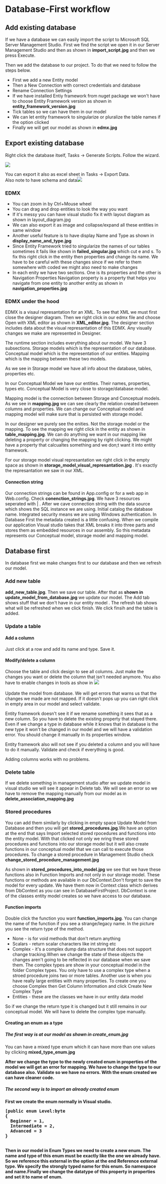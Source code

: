 
<h1>Database-First workflow</h1>

<h2>Add existing database</h2>

<p>If we have a database we can easily import the script to Microsoft SQL Server Management Studio. First we find the script we open it in our Server Management Studio and then as shown in <strong>import_script.jpg</strong> and then we press Execute.</p>

<p>Then we add the database to our project. To do that we need to follow the steps below.</p>

<ul>
  <li>First we add a new Entity model</li>
  <li>Then a New Connection with correct credentials and database</li>
  <li>Rename Connection Settings</li>
  <li>If we have installed Entiy framework from nuget package we won't have to choose Entity Framework version as shown in <strong>entity_framework_version.jpg</strong></li>
  <li>Tick tables so we can have them in our model</li>
  <li>We can let entity framework to singularize or pluralize the table names if the option clicked</li>
  <li>Finally we will get our model as shown in <strong>edmx.jpg</strong></li>

</ul>

<h2>Export existing database</h2>

<p>Right click the database itself, Tasks -> Generate Scripts. Follow the wizard.</p>
<img src="exporting_database.jpg">
<p>You can export it also as excel sheet in Tasks -> Export Data. <br>
Also note to have schema and data<img src="exporting_database_full.jpg">
</p>

<h3>EDMX</h3>

<ul>
  <li>You can zoom in by Ctrl+Mouse wheel</li>
  <li>You can drag and drop entities to look the way you want</li>
  <li>If it's messy you can have visual studio fix it with layout diagram as shown in layout_diagram.jpg</li>
  <li>We can also export it as image and collapse/expand all these entities in same window</li>
  <li>Another useful feature is to have display Name and Type as shown in <strong>display_name_and_type.jpg</strong></li>
  <li>Since Entity Framework tried to singularize the  names of our tables sometimes it fails like shown in  <strong>failed_singular.jpg</strong> which cut e and s. To fix this right click in the entity then properties and change its name. We have to be careful with these changes since if we refer to them somewhere with coded we might also need to make changes </li>
  <li>In each enity we have two sections. One is its properties and the other is Navigation Properties Navigation property is a property that helps you navigate from one entity to another entity as shown in <strong>navigation_properties.jpg</strong></li>
</ul>


<h3>EDMX under the hood</h3>

<p>EDMX is a visaul represantation for an XML. To see that XML we must first close the designer diagram. Then we right click in our edmx file and choose Open with XML editor as shown in <strong>XML_editor.jpg</strong>. The designer section includes data about the visual represantation of this EDMX. Any visually changes we make are represented in Designer. </p>

<p>The runtime section includes everything about our model.
We have 3 subsections. Storage models which is the representation of our database. Conceptual model which is the representation of our entities. Mapping which is the mapping between these two models.
</p>

<p>As we see in Storage model we have all info about the database, tables, properties etc.</p>

<p>In our Conceptual Model we have our entities. Their names, properties, types etc. Conceptual Model is very close to storage/database model.</p>

<p>Mapping model is the connection between Storage and Conceptual models. As we see in <strong>mapping.jpg</strong> we can see clearly the relation created between columns and properties. We can change our Conceptual model and mapping model will make sure that is persisted with storage model.</p>

<p>In our designer we purely see the enities. Not the storage model or the mapping. To see the mapping we right click in the entity as shown in <strong>table_mapping.jpg</strong>. We can do anything we want in our mapping like deleting a property or changing the mapping by right clicking. We might have a property that calcualtes something and we don;t want it into entity framework.</p>

<p>For our storage model visual represantation we right click in the empty space as shown in <strong>storage_model_visual_represantation.jpg </strong>. It's exactly the represantation we saw in our XML.</p>


<h4>Connection string</h4>

<p>Our connection strings can be found in App.config or for a web app in Web.config. Check <strong>conenction_strings.jpg</strong>. We have 3 resources seperated with | . After we cave connection string with the data source which shows the SQL instance we are using. Initial catalog the database name. Integrated security means we are using Windows authentication. In Database First the metadata created is a little confusing. When we compile our application Visual studio takes that XML breaks it into three parts and stores them as embedded resources in our assembly. So this metadata represents our Conceptual model, storage model and mapping model.</p>


<h2>Database first</h2>

<p>In database first we make changes first to our database and then we refresh our model.</p>

<h3>Add new table</h3>

<p><strong>add_new_table.jpg</strong>. Then we save our table. After that as <strong>shown in update_model_from_database.jpg</strong> we update our model. The Add tab shows stuff that we don't have in our entity model . The refresh tab shows what will be refreshed when we click finish. We click finsih and the table is added.</p>

<h3>Update a table</h3>

<h4>Add a column</h4>

<p>Just click at a row and add its name and type. Save it. </p>

<h4>Modify/delete a column</h4>

<p>Choose the table and click design to see all columns. Just make the changes you want or delete the column that isn't needed anymore. You also have to enable changes in tools as show in <img src="enable_changes_to_tables.jpg"><br><br> Update the model from database. We will get errors that warns us that the changes we made are not mapped. If it doesn't pops up you can right click in empty area in our model and select validate. </p>

<p>Entity framework doesn't see it if we rename something it sees that as a new column. So you have to delete the existing property that stayed there. Even if we change a type in database while it knows that in database is the new type it won't be changed in our model and we will have a validation error. You should change it manually in its properties window.</p>

<p>Entity framework also will not see if you deleted a column and you will have to do it manually. Validate and check if everything is good.</p>

<p>Adding columns works with no problems.</p>

<h3>Delete table</h3>

<p>If we delete something in management studio after we update model in visual studio we will see it appear in Delete tab. We will see an error so we have to remove the mapping manually from our model as in <strong>delete_association_mapping.jpg</strong> </p>

<h3>Stored procedures</h3>

<p>You can add them similarly by clicking in empty space Update Model from Database and then you will get <strong>stored_procedures.jpg</strong>.We have an option at the end that says Import selected stored rpocedures and functions into the entity model. With that clicked not only we nring these stored procedures and functions into our storage model but it will also create functions in our conceptual model that we can call to execute those procedures. To change a stored procedure in Management Studio check <strong>change_stored_procedure_management.jpg</strong></p>

<p>As shown in <strong>stored_procedures_into_model.jpg</strong> we see that we have these functions also in Function Imports and not only in our storage model. These functions or methods are available in our DbContext.Don't forget to save the model for every update. We have them now in Context class which derives from DbContext as you can see in DatabaseFirstProject. DbContext is one of the classes entity model creates so we have access to our database.</p>

<h4>Function imports</h4>

<p>Double click the function you want <strong>function_imports.jpg</strong>. You can change the name of the function if you see a strange/legacy name. In the picture you see the return type of the method.</p>

<ul>
<li>None - is for void methods that don't return anything</li>
<li>Scalars - return scalar characters like int string etc</li>
<li>Complex - it's a complex dump data structure that does not support change tracking.When we change the state of these objects the changes aren't going to be reflected in our database when we save them. The complex types are show in your conceptual model in the folder Complex types. You only have to use a complex type when a stroed procedure joins two or more tables. Another use is when you have really large entities with many properties. To create one you choose Complex then Get Column Information and click Create New Complex Type</li>
<li>Entities -  these are the classes we have in our entity data model</li>

</ul>

<p>So if we change the return type it is changed but it still remains in our conceptual model. We will have to delete the complex type manually.</p>

<h4>Creating an enum as a type</h4>

<h5>The first way is at our model as shown in <strong>create_enum.jpg</strong></h5>

<p>You can have a mixed type enum which it can have more than one values by clicking <strong>mixed_type_enum.jpg</stong></p>

<p>After we change the type to the newly created enum in properties of the model we will get an error for mapping.  We have to change the type to our database also. Validate so we have no errors. With the enum created we can have cleaner code.</p>

<h5>The second way is to import an already created enum</h5>

<p>First we create the enum normally in Visual studio.</p>
<pre>
[public enum Level:byte
{
  Beginner = 1,
  Intermediate = 2,
  Advanced = 3
}

</pre>
<p>Then in our model in Enum Types we need to create a new enum. The name and type of this enum must be exactly like the one we already have. So we reference this external in the option at the end Reference external type. We specify the strongly typed name for this enum. So namespace and name.Finally we change the datatype of this property in properties and set it to name of enum.</p>
